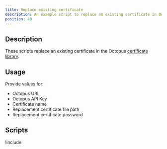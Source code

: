 ```yaml
---
title: Replace existing certificate
description: An example script to replace an existing certificate in Octopus Deploy.
position: 40
---
```


## Description

These scripts replace an existing certificate in the Octopus [certificate library](/docs/deployment-examples/certificates/index.md).

## Usage

Provide values for:

- Octopus URL
- Octopus API Key
- Certificate name
- Replacement certificate file path
- Replacement certificate password

## Scripts

!include <replace-certificate-scripts>
